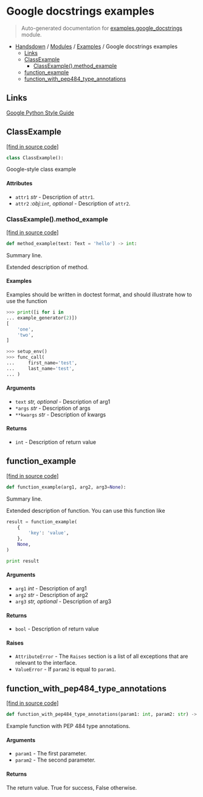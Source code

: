 # Google docstrings examples

> Auto-generated documentation for [examples.google_docstrings](https://github.com/vemel/handsdown/blob/master/examples/google_docstrings.py) module.

- [Handsdown](../README.md#-handsdown---python-documentation-generator) / [Modules](../MODULES.md#modules) / [Examples](index.md#examples) / Google docstrings examples
    - [Links](#links)
    - [ClassExample](#classexample)
        - [ClassExample().method_example](#classexamplemethod_example)
    - [function_example](#function_example)
    - [function_with_pep484_type_annotations](#function_with_pep484_type_annotations)

## Links

[Google Python Style Guide](http://google.github.io/styleguide/pyguide.html#38-comments-and-docstrings)

## ClassExample

[[find in source code]](https://github.com/vemel/handsdown/blob/master/examples/google_docstrings.py#L11)

```python
class ClassExample():
```

Google-style class example

#### Attributes

- `attr1` *str* - Description of `attr1`.
- `attr2` *:obj:`int`, optional* - Description of `attr2`.

### ClassExample().method_example

[[find in source code]](https://github.com/vemel/handsdown/blob/master/examples/google_docstrings.py#L20)

```python
def method_example(text: Text = 'hello') -> int:
```

Summary line.

Extended description of method.

#### Examples

Examples should be written in doctest format, and should illustrate how
to use the function

```python
>>> print([i for i in
... example_generator(2)])
[
    'one',
    'two',
]
```

```python
>>> setup_env()
>>> func_call(
...     first_name='test',
...     last_name='test',
... )
```

#### Arguments

- `text` *str, optional* - Description of arg1
- `*args` *str* - Description of args
- `**kwargs` *str* - Description of kwargs

#### Returns

- `int` - Description of return value

## function_example

[[find in source code]](https://github.com/vemel/handsdown/blob/master/examples/google_docstrings.py#L54)

```python
def function_example(arg1, arg2, arg3=None):
```

Summary line.

Extended description of function.
You can use this function like

```python
result = function_example(
    {
        'key': 'value',
    },
    None,
)

print result
```

#### Arguments

- `arg1` *int* - Description of arg1
- `arg2` *str* - Description of arg2
- `arg3` *str, optional* - Description of arg3

#### Returns

- `bool` - Description of return value

#### Raises

- `AttributeError` - The ``Raises`` section is a list of all exceptions
    that are relevant to the interface.
- `ValueError` - If `param2` is equal to `param1`.

## function_with_pep484_type_annotations

[[find in source code]](https://github.com/vemel/handsdown/blob/master/examples/google_docstrings.py#L85)

```python
def function_with_pep484_type_annotations(param1: int, param2: str) -> bool:
```

Example function with PEP 484 type annotations.

#### Arguments

- `param1` - The first parameter.
- `param2` - The second parameter.

#### Returns

The return value. True for success, False otherwise.
